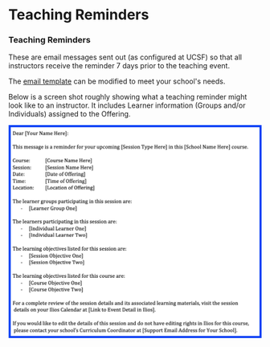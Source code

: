 # Teaching Reminders

### Teaching Reminders

These are email messages sent out (as configured at UCSF) so that all instructors receive the reminder 7 days prior to the teaching event.

The [email template](https://iliosproject.gitbook.io/ilios-user-guide/additional-information/alert-and-email-templates) can be modified to meet your school's needs.

Below is a screen shot roughly showing what a teaching reminder might look like to an instructor. It includes Learner information (Groups and/or Individuals) assigned to the Offering. 

![Teaching reminder sample](../../images/teaching_reminders/reminder_example.png)

